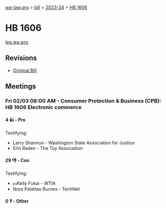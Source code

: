 [wa-law.org](/) > [bill](/bill/) > [2023-24](/bill/2023-24/) > [HB 1606](/bill/2023-24/hb/1606/)

# HB 1606
[leg.wa.gov](https://app.leg.wa.gov/billsummary?BillNumber=1606&Year=2023&Initiative=false)

## Revisions
* [Original Bill](1/)

## Meetings
### Fri 02/03 08:00 AM - Consumer Protection & Business (CPB): HB 1606 Electronic commerce
#### 4 👍 - Pro
Testifying:
* Larry  Shannon - Washington State Association for Justice
* Erin Raden - The Toy Association

#### 29 👎 - Con
Testifying:
* 💵Kelly Fukai - WTIA
* Nora  Palattao Burnes - TechNet

#### 0 ❓ - Other
